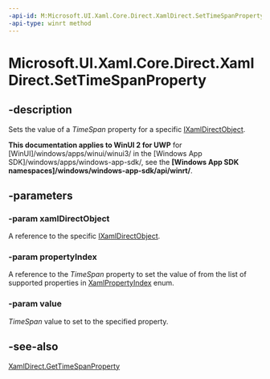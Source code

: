 ```yaml
---
-api-id: M:Microsoft.UI.Xaml.Core.Direct.XamlDirect.SetTimeSpanProperty(Microsoft.UI.Xaml.Core.Direct.IXamlDirectObject,Microsoft.UI.Xaml.Core.Direct.XamlPropertyIndex,Windows.Foundation.TimeSpan)
-api-type: winrt method
---
```


<!-- Method syntax.
public void XamlDirect.SetTimeSpanProperty(IXamlDirectObject xamlDirectObject, XamlPropertyIndex propertyIndex, TimeSpan value)
-->

# Microsoft.UI.Xaml.Core.Direct.XamlDirect.SetTimeSpanProperty

## -description
Sets the value of a _TimeSpan_ property for a specific [IXamlDirectObject](ixamldirectobject.md).

**This documentation applies to WinUI 2 for UWP** for [WinUI]/windows/apps/winui/winui3/ in the [Windows App SDK]/windows/apps/windows-app-sdk/, see the **[Windows App SDK namespaces]/windows/windows-app-sdk/api/winrt/**.

## -parameters
### -param xamlDirectObject
A reference to the specific [IXamlDirectObject](ixamldirectobject.md).

### -param propertyIndex
A reference to the _TimeSpan_ property to set the value of from the list of supported properties in [XamlPropertyIndex](xamlpropertyindex.md) enum.

### -param value
_TimeSpan_ value to set to the specified property.

## -see-also
[XamlDirect.GetTimeSpanProperty](xamldirect_gettimespanproperty_2041156632.md)
